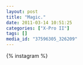 ```yaml
---
layout: post
title: "Magic."
date: 2011-03-14 10:51:25
categories: ["X-Pro II"]
tags: []
media_id: "37596305_326209"
---
```


{% instagram %}
